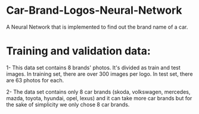 # Car-Brand-Logos-Neural-Network
A Neural Network that is implemented to find out the brand name of a car.

# Training and validation data:

1- This data set contains 8 brands' photos. It's divided as train and test images. In training set, there are over 300 images per logo. In test set, there are 63 photos for each.

2- The data set contains only 8 car brands (skoda, volkswagen, mercedes, mazda, toyota, hyundai, opel, lexus) and it can take more car brands but for the sake of simplicity we only chose 8 car brands.



